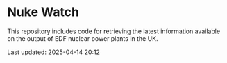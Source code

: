 # Nuke Watch

This repository includes code for retrieving the latest information available on the output of EDF nuclear power plants in the UK.

Last updated: 2025-04-14 20:12